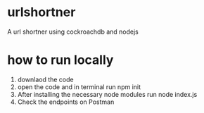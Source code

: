 # urlshortner
A url shortner using cockroachdb and nodejs
# how to run locally 
1. downlaod the code 
2. open the code and in terminal run npm init
3. After installing the necessary node modules run node index.js 
4. Check the endpoints on Postman
